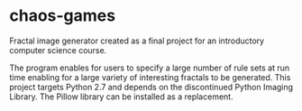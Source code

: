 # chaos-games
Fractal image generator created as a final project for an introductory computer science course.

The program enables for users to specify a large number of rule sets at run time enabling for a large variety of interesting fractals to be generated. This project targets Python 2.7 and depends on the discontinued Python Imaging Library. The Pillow library can be installed as a replacement.

